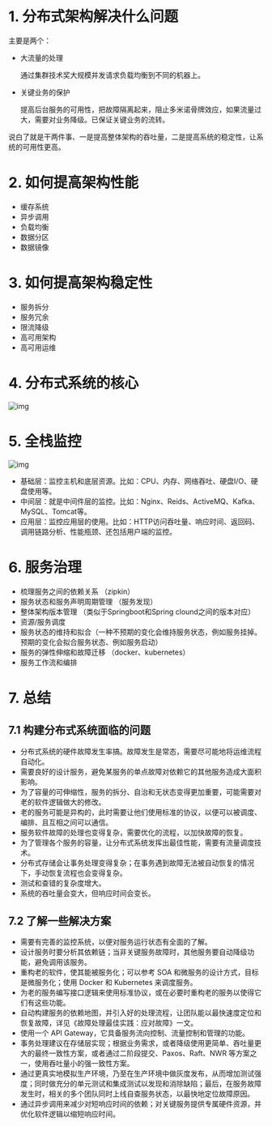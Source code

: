 # 1. 分布式架构解决什么问题

主要是两个：

- 大流量的处理

  通过集群技术奖大规模并发请求负载均衡到不同的机器上。

- 关键业务的保护

  提高后台服务的可用性，把故障隔离起来，阻止多米诺骨牌效应，如果流量过大，需要对业务降级。已保证关键业务的流转。

说白了就是干两件事、一是提高整体架构的吞吐量，二是提高系统的稳定性，让系统的可用性更高。

# 2. 如何提高架构性能

- 缓存系统
- 异步调用
- 负载均衡
- 数据分区
- 数据镜像

# 3. 如何提高架构稳定性

- 服务拆分
- 服务冗余
- 限流降级
- 高可用架构
- 高可用运维

# 4. 分布式系统的核心

![img](https://static001.geekbang.org/resource/image/89/f2/8958a432f32dd742b6503b60f97cc3f2.png)

# 5. 全栈监控

![img](https://static001.geekbang.org/resource/image/cf/66/cf6fe8ee30a3ac3b693d1188b46e4e66.png)

- 基础层：监控主机和底层资源。比如：CPU、内存、网络吞吐、硬盘I/O、硬盘使用等。
- 中间层：就是中间件层的监控。比如：Nginx、Reids、ActiveMQ、Kafka、MySQL、Tomcat等。
- 应用层：监控应用层的使用。比如：HTTP访问吞吐量、响应时间、返回码、调用链路分析、性能瓶颈、还包括用户端的监控。

# 6. 服务治理

- 梳理服务之间的依赖关系 （zipkin）
- 服务状态和服务声明周期管理 （服务发现）
- 整体架构版本管理 （类似于Springboot和Spring clound之间的版本对应）
- 资源/服务调度
- 服务状态的维持和拟合（一种不预期的变化会维持服务状态，例如服务挂掉。预期的变化会拟合服务状态、例如服务启动）
- 服务的弹性伸缩和故障迁移 （docker、kubernetes）
- 服务工作流和编排 

# 7. 总结

## 7.1 构建分布式系统面临的问题

- 分布式系统的硬件故障发生率搞。故障发生是常态，需要尽可能地将运维流程自动化。
- 需要良好的设计服务，避免某服务的单点故障对依赖它的其他服务造成大面积影响。
- 为了容量的可伸缩性，服务的拆分、自治和无状态变得更加重要，可能需要对老的软件逻辑做大的修改。
- 老的服务可能是异构的，此时需要让他们使用标准的协议，以便可以被调度、编排、且互相之间可以通信。
- 服务软件故障的处理也变得复杂，需要优化的流程，以加快故障的恢复。
- 为了管理各个服务的容量，让分布式系统发挥出最佳性能，需要有流量调度技术。
- 分布式存储会让事务处理变得复杂；在事务遇到故障无法被自动恢复的情况下，手动恢复流程也会变得复杂。
- 测试和查错的复杂度增大。
- 系统的吞吐量会变大，但响应时间会变长。

## 7.2 了解一些解决方案

- 需要有完善的监控系统，以便对服务运行状态有全面的了解。
- 设计服务时要分析其依赖链；当非关键服务故障时，其他服务要自动降级功能，避免调用该服务。
- 重构老的软件，使其能被服务化；可以参考 SOA 和微服务的设计方式，目标是微服务化；使用 Docker 和 Kubernetes 来调度服务。
- 为老的服务编写接口逻辑来使用标准协议，或在必要时重构老的服务以使得它们有这些功能。
- 自动构建服务的依赖地图，并引入好的处理流程，让团队能以最快速度定位和恢复故障，详见《故障处理最佳实践：应对故障》一文。
- 使用一个 API Gateway，它具备服务流向控制、流量控制和管理的功能。
- 事务处理建议在存储层实现；根据业务需求，或者降级使用更简单、吞吐量更大的最终一致性方案，或者通过二阶段提交、Paxos、Raft、NWR 等方案之一，使用吞吐量小的强一致性方案。
- 通过更真实地模拟生产环境，乃至在生产环境中做灰度发布，从而增加测试强度；同时做充分的单元测试和集成测试以发现和消除缺陷；最后，在服务故障发生时，相关的多个团队同时上线自查服务状态，以最快地定位故障原因。
- 通过异步调用来减少对短响应时间的依赖；对关键服务提供专属硬件资源，并优化软件逻辑以缩短响应时间。